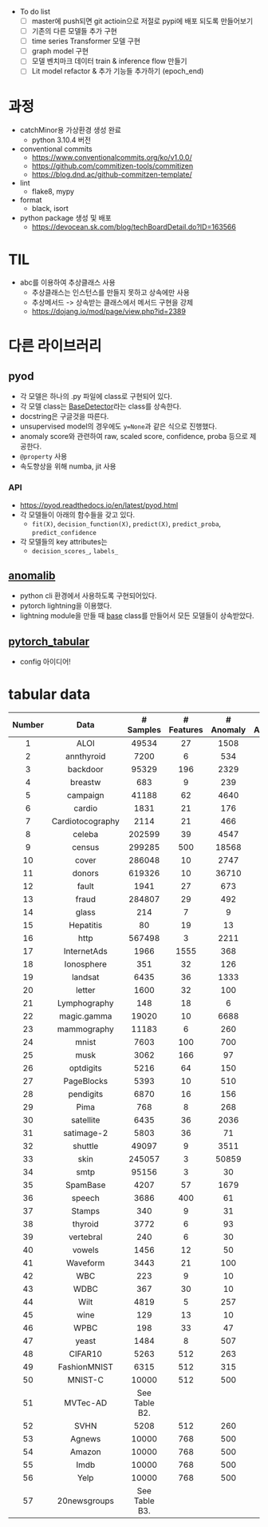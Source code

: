 - To do list
  - [ ] master에 push되면 git actioin으로 저절로 pypi에 배포 되도록 만들어보기
  - [ ] 기존의 다른 모델들 추가 구현
  - [ ] time series Transformer 모델 구현
  - [ ] graph model 구현
  - [ ] 모델 벤치마크 데이터 train & inference flow 만들기
  - [ ] Lit model refactor & 추가 기능들 추가하기 (epoch_end)

# 과정
- catchMinor용 가상환경 생성 완료
  - python 3.10.4 버전
- conventional commits
  - https://www.conventionalcommits.org/ko/v1.0.0/
  - https://github.com/commitizen-tools/commitizen
  - https://blog.dnd.ac/github-commitzen-template/
- lint
  - flake8, mypy
- format
  - black, isort
- python package 생성 및 배포
  - https://devocean.sk.com/blog/techBoardDetail.do?ID=163566

# TIL
- abc를 이용하여 추상클래스 사용
  - 추상클래스는 인스턴스를 만들지 못하고 상속에만 사용
  - 추상메서드 -> 상속받는 클래스에서 메서드 구현을 강제
  - https://dojang.io/mod/page/view.php?id=2389


# 다른 라이브러리
## pyod
- 각 모델은 하나의 .py 파일에 class로 구현되어 있다.
- 각 모델 class는 [BaseDetector](https://github.com/yzhao062/pyod/blob/31db6d153a2aea02652a2d6325d0a1f4c8a38ec8/pyod/models/base.py)라는 class를 상속한다.
- docstring은 구글것을 따른다.
- unsupervised model의 경우에도 `y=None`과 같은 식으로 진행했다.
- anomaly score와 관련하여 raw, scaled score, confidence, proba 등으로 제공한다.
- `@property` 사용
- 속도향상을 위해 numba, jit 사용
### API
- https://pyod.readthedocs.io/en/latest/pyod.html
- 각 모델들이 아래의 함수들을 갖고 있다.
  - `fit(X)`, `decision_function(X)`, `predict(X)`, `predict_proba`, `predict_confidence`
- 각 모델들의 key attributes는
  - `decision_scores_`, `labels_`


## [anomalib](https://github.com/openvinotoolkit/anomalib)
- python cli 환경에서 사용하도록 구현되어있다.
- pytorch lightning을 이용했다.
- lightning module을 만들 때 [base](https://github.com/openvinotoolkit/anomalib/blob/main/anomalib/models/components/base/anomaly_module.py) class를 만들어서 모든 모델들이 상속받았다.

## [pytorch_tabular](https://github.com/manujosephv/pytorch_tabular)
- config 아이디어!


# tabular data
| Number | Data | # Samples | # Features | # Anomaly | % Anomaly | Category |
|:--:|:---:|:---------:|:----------:|:---------:|:---------:|:---:|
|1| ALOI                    |   49534   |     27     |   1508    |   3.04    |     Image     |
|2| annthyroid   |   7200    |     6      |    534    |   7.42    |      Healthcare    |
|3| backdoor|   95329   |    196     |   2329    |   2.44    | Network|
|4| breastw                              |    683    |     9      |    239    |   34.99   | Healthcare  |
|5|campaign|   41188   |     62     |   4640    |   11.27   | Finance|
|6| cardio                               |   1831    |     21     |    176    |   9.61    | Healthcare |        
|7| Cardiotocography    |   2114    |     21     |    466    |   22.04   | Healthcare         |
|8|celeba|  202599   |     39     |   4547    |   2.24    | Image|
|9|census|  299285   |    500     |   18568   |   6.20    | Sociology|
|10| cover                                |  286048   |     10     |   2747    |   0.96    | Botany    | 
|11|donors|  619326   |     10     |   36710   |   5.93    | Sociology|
|12| fault                      |   1941    |     27     |    673    |   34.67   | Physical         |
|13|fraud|  284807   |     29     |    492    |   0.17    | Finance|
|14| glass |    214    |     7      |     9     |   4.21    | Forensic          |
|15| Hepatitis           |    80     |     19     |    13     |   16.25   | Healthcare         |
|16| http                                 |  567498   |     3      |   2211    |   0.39    | Web   |      
|17| InternetAds   |   1966    |    1555    |    368    |   18.72   | Image         |
|18| Ionosphere        |    351    |     32     |    126    |   35.90   | Oryctognosy         |
|19| landsat                         |   6435    |     36     |   1333    |   20.71   | Astronautics    |     
|20| letter                               |   1600    |     32     |    100    |   6.25    | Image     |    
|21| Lymphography       |    148    |     18     |     6     |   4.05    | Healthcare       |  
|22| magic.gamma                     |   19020   |     10     |   6688    |   35.16   | Physical        | 
|23| mammography                          |   11183   |     6      |    260    |   2.32    | Healthcare  |       
|24| mnist                                |   7603    |    100     |    700    |   9.21    | Image      |   
|25| musk                                 |   3062    |    166     |    97     |   3.17    | Chemistry   |      
|26| optdigits                            |   5216    |     64     |    150    |   2.88    | Image     |    
|27| PageBlocks         |   5393    |     10     |    510    |   9.46    | Document         |
|28| pendigits                            |   6870    |     16     |    156    |   2.27    | Image        | 
|29| Pima                |    768    |     8      |    268    |   34.90   | Healthcare         |
|30| satellite                            |   6435    |     36     |   2036    |   31.64   | Astronautics     |    
|31| satimage-2                           |   5803    |     36     |    71     |   1.22    | Astronautics    |     
|32| shuttle                              |   49097   |     9      |   3511    |   7.15    | Astronautics  |       
|33| skin                            |  245057   |     3      |   50859   |   20.75   |    Image      |
|34| smtp                                 |   95156   |     3      |    30     |   0.03    | Web        | 
|35| SpamBase            |   4207    |     57     |   1679    |   39.91   | Document         |
|36| speech                               |   3686    |    400     |    61     |   1.65    | Linguistics    |     
|37| Stamps              |    340    |     9      |    31     |   9.12    | Document         |
|38| thyroid                              |   3772    |     6      |    93     |   2.47    | Healthcare      |   
|39| vertebral                            |    240    |     6      |    30     |   12.50   | Biology       |  
|40| vowels                               |   1456    |     12     |    50     |   3.43    | Linguistics  |       
|41| Waveform           |   3443    |     21     |    100    |   2.90    | Physics         |
|42| WBC                |    223    |     9      |    10     |   4.48    | Healthcare         |
|43| WDBC               |    367    |     30     |    10     |   2.72    | Healthcare         |
|44| Wilt                |   4819    |     5      |    257    |   5.33    | Botany         |
|45| wine                                 |    129    |     13     |    10     |   7.75    | Chemistry   |      
|46| WPBC             |    198    |     33     |    47     |   23.74   | Healthcare   |      
|47| yeast                           |   1484    |     8      |    507    |   34.16   | Biology|
|48| CIFAR10| 5263 |    512    |    263     |   5.00    |   Image   |
|49| FashionMNIST| 6315|    512    |    315     |   5.00    |   Image   |
|50| MNIST-C| 10000|    512    |    500     |   5.00    |   Image   |
|51| MVTec-AD| See Table B2. |       |          |       |   Image   |
|52| SVHN| 5208 |512| 260 |5.00 |Image |
|53| Agnews| 10000 |768 |500 |5.00| NLP |
|54| Amazon| 10000 |768| 500 |5.00| NLP |
|55| Imdb| 10000| 768| 500 |5.00 |NLP |
|56| Yelp| 10000| 768| 500 |5.00| NLP |
|57| 20newsgroups| See Table B3. |     |          |       |   NLP   |